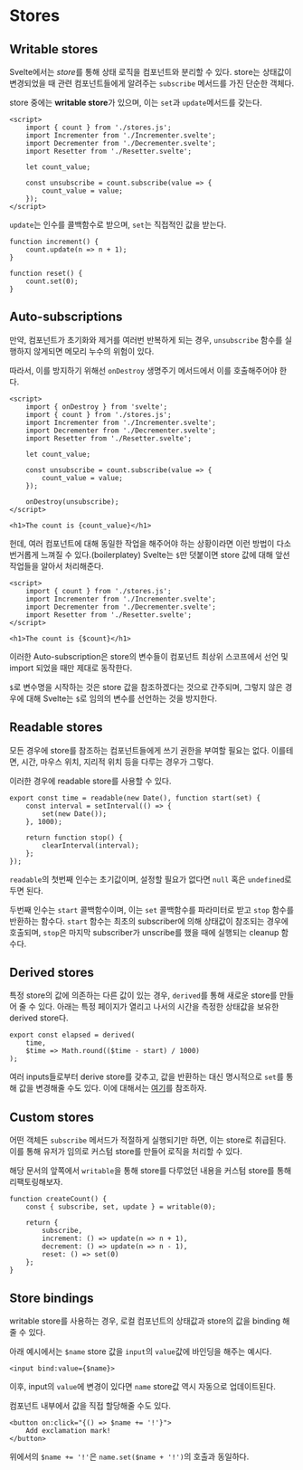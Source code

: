 # Stores

## Writable stores

Svelte에서는 *store*를 통해 상태 로직을 컴포넌트와 분리할 수 있다. store는 상태값이 변경되었을 때 관련 컴포넌트들에게 알려주는 `subscribe` 메서드를 가진 단순한 객체다.

store 중에는 **writable store**가 있으며, 이는 `set`과 `update`메서드를 갖는다.

```svelte
<script>
	import { count } from './stores.js';
	import Incrementer from './Incrementer.svelte';
	import Decrementer from './Decrementer.svelte';
	import Resetter from './Resetter.svelte';

	let count_value;

	const unsubscribe = count.subscribe(value => {
		count_value = value;
	});
</script>
```

`update`는 인수를 콜백함수로 받으며, `set`는 직접적인 값을 받는다.

```svelte
function increment() {
	count.update(n => n + 1);
}
```

```svelte
function reset() {
	count.set(0);
}
```

## Auto-subscriptions

만약, 컴포넌트가 초기화와 제거를 여러번 반복하게 되는 경우, `unsubscribe` 함수를 실행하지 않게되면 메모리 누수의 위험이 있다.

따라서, 이를 방지하기 위해선 `onDestroy` 생명주기 메서드에서 이를 호출해주어야 한다.

```svelte
<script>
	import { onDestroy } from 'svelte';
	import { count } from './stores.js';
	import Incrementer from './Incrementer.svelte';
	import Decrementer from './Decrementer.svelte';
	import Resetter from './Resetter.svelte';

	let count_value;

	const unsubscribe = count.subscribe(value => {
		count_value = value;
	});

	onDestroy(unsubscribe);
</script>

<h1>The count is {count_value}</h1>
```

헌데, 여러 컴포넌트에 대해 동일한 작업을 해주어야 하는 상황이라면 이런 방법이 다소 번거롭게 느껴질 수 있다.(boilerplatey) Svelte는 `$`만 덧붙이면 store 값에 대해 앞선 작업들을 알아서 처리해준다.

```svelte
<script>
	import { count } from './stores.js';
	import Incrementer from './Incrementer.svelte';
	import Decrementer from './Decrementer.svelte';
	import Resetter from './Resetter.svelte';
</script>

<h1>The count is {$count}</h1>
```

이러한 Auto-subscription은 store의 변수들이 컴포넌트 최상위 스코프에서 선언 및 import 되었을 때만 제대로 동작한다.

`$`로 변수명을 시작하는 것은 store 값을 참조하겠다는 것으로 간주되며, 그렇지 않은 경우에 대해 Svelte는 `$`로 임의의 변수를 선언하는 것을 방지한다.

## Readable stores

모든 경우에 store를 참조하는 컴포넌트들에게 쓰기 권한을 부여할 필요는 없다. 이를테면, 시간, 마우스 위치, 지리적 위치 등을 다루는 경우가 그렇다.

이러한 경우에 readable store를 사용할 수 있다.

```svelte
export const time = readable(new Date(), function start(set) {
	const interval = setInterval(() => {
		set(new Date());
	}, 1000);

	return function stop() {
		clearInterval(interval);
	};
});
```

`readable`의 첫번째 인수는 초기값이며, 설정할 필요가 없다면 `null` 혹은 `undefined`로 두면 된다.

두번째 인수는 `start` 콜백함수이며, 이는 `set` 콜백함수를 파라미터로 받고 `stop` 함수를 반환하는 함수다. `start` 함수는 최초의 subscriber에 의해 상태값이 참조되는 경우에 호출되며, `stop`은 마지막 subscriber가 unscribe를 했을 때에 실행되는 cleanup 함수다.

## Derived stores

특정 store의 값에 의존하는 다른 값이 있는 경우, `derived`를 통해 새로운 store를 만들어 줄 수 있다. 아래는 특정 페이지가 열리고 나서의 시간을 측정한 상태값을 보유한 derived store다.

```svelte
export const elapsed = derived(
	time,
	$time => Math.round(($time - start) / 1000)
);
```

여러 inputs들로부터 derive store를 갖추고, 값을 반환하는 대신 명시적으로 `set`를 통해 값을 변경해줄 수도 있다. 이에 대해서는 [여기](https://svelte.dev/docs#derived)를 참조하자.

## Custom stores

어떤 객체든 `subscribe` 메서드가 적절하게 실행되기만 하면, 이는 store로 취급된다. 이를 통해 유저가 임의로 커스텀 store를 만들어 로직을 처리할 수 있다.

해당 문서의 앞쪽에서 `writable`을 통해 store를 다루었던 내용을 커스텀 store를 통해 리팩토링해보자.

```svelte
function createCount() {
	const { subscribe, set, update } = writable(0);

	return {
		subscribe,
		increment: () => update(n => n + 1),
		decrement: () => update(n => n - 1),
		reset: () => set(0)
	};
}
```

## Store bindings

writable store를 사용하는 경우, 로컬 컴포넌트의 상태값과 store의 값을 binding 해줄 수 있다.

아래 예시에서는 `$name` store 값을 `input`의 `value`값에 바인딩을 해주는 예시다.

```svelte
<input bind:value={$name}>
```

이후, input의 `value`에 변경이 있다면 `name` store값 역시 자동으로 업데이트된다.

컴포넌트 내부에서 값을 직접 할당해줄 수도 있다.

```svelte
<button on:click="{() => $name += '!'}">
	Add exclamation mark!
</button>
```

위에서의 `$name += '!'`은 `name.set($name + '!')`의 호출과 동일하다.
